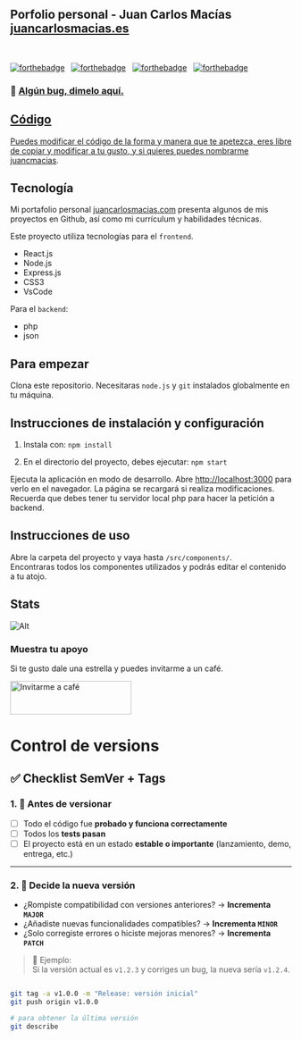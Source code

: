 <h2>
  Porfolio personal - Juan Carlos Macías<br/>
  <a href="https://juancarlosmacias.es/" target="_blank">juancarlosmacias.es</a>
</h2>


<br/>



[![forthebadge](https://forthebadge.com/images/badges/built-with-love.svg)](https://forthebadge.com) &nbsp;
[![forthebadge](https://forthebadge.com/images/badges/made-with-javascript.svg)](https://forthebadge.com) &nbsp;
[![forthebadge](https://forthebadge.com/images/badges/open-source.svg)](https://forthebadge.com) &nbsp;
[![forthebadge](https://forthebadge.com/images/badges/ctrl-c-ctrl-v.svg)](https://forthebadge.com)



<h3>
    🔹
    <a href="https://github.com/juancmacias/Portfolio/issues">Algún bug, dimelo aquí.
</h3>

## Código

Puedes modificar el código de la forma y manera que te apetezca, eres libre de copiar y modificar a tu gusto, y si quieres puedes nombrarme [juancmacias](https://github.com/juancmacias/Portfolio).

## Tecnología 

Mi portafolio personal <a href="https://juancarlosmacias.com/" target="_blank">juancarlosmacias.com</a> presenta algunos de mis proyectos en Github, así como mi currículum y habilidades técnicas.<br/>

Este proyecto utiliza tecnologías para el `frontend`.

- React.js
- Node.js
- Express.js
- CSS3
- VsCode

Para el `backend`:
- php
- json


## Para empezar

Clona este repositorio. Necesitaras `node.js` y `git` instalados globalmente en tu máquina.

## Instrucciones de instalación y configuración

1. Instala con: `npm install`

2. En el directorio del proyecto, debes ejecutar: `npm start`

Ejecuta la aplicación en modo de desarrollo.
Abre [http://localhost:3000](http://localhost:3000) para verlo en el navegador.
La página se recargará si realiza modificaciones.
Recuerda que debes tener tu servidor local php para hacer la petición a backend.

## Instrucciones de uso

Abre la carpeta del proyecto y vaya hasta `/src/components/`. <br/>
Encontraras todos los componentes utilizados y podrás editar el contenido a tu atojo.

## Stats
 
![Alt](https://repobeats.axiom.co/api/embed/0cba6738361413e81d5f8270161155fe9d9385fd.svg "Repobeats analytics image")

### Muestra tu apoyo

Si te gusto dale una estrella y puedes invitarme a un café.

<a href="https://www.buymeacoffee.com/juancmaciau" target="_blank"><img src="https://cdn.buymeacoffee.com/buttons/v2/default-blue.png" alt="Invitarme a café" style="height: 60px !important;width: 217px !important;" ></a>

# Control de versions

## ✅ Checklist SemVer + Tags

### 1. 🧪 Antes de versionar

- [ ] Todo el código fue **probado y funciona correctamente**
- [ ] Todos los **tests pasan**
- [ ] El proyecto está en un estado **estable o importante** (lanzamiento, demo, entrega, etc.)

---

### 2. 📄 Decide la nueva versión

- ¿Rompiste compatibilidad con versiones anteriores? → **Incrementa `MAJOR`**
- ¿Añadiste nuevas funcionalidades compatibles? → **Incrementa `MINOR`**
- ¿Solo corregiste errores o hiciste mejoras menores? → **Incrementa `PATCH`**

> 🧠 Ejemplo:  
> Si la versión actual es `v1.2.3` y corriges un bug, la nueva sería `v1.2.4`.


```bash

git tag -a v1.0.0 -m "Release: versión inicial"
git push origin v1.0.0

# para obtener la última versión
git describe

```